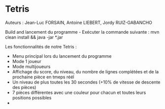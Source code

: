 # Tetris

Auteurs : Jean-Luc FORSAIN, Antoine LIEBERT, Jordy RUIZ-GABANCHO

Build and lancement du programme - Exécuter la commande suivante :
mvn clean install && java -jar *.jar

Les fonctionnalités de notre Tetris :
- Menu principal lors du lancement du programme
- Mode 1 joueur
- Mode multijoueurs
- Affichage du score, du niveau, du nombre de lignes complétées et de la prochaine pièce en tmeps réél
- Un niveau de plus toutes les 30 secondes (+10% de vitesse de descente des pièces)
- 7 pièces différentes avec une couleur pour chacun et toutes leurs positions possibles
- 
